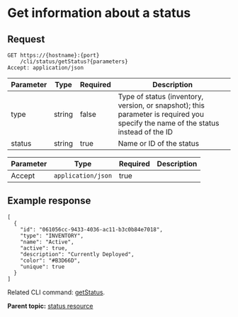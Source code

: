 # Get information about a status

## Request

```
GET https://{hostname}:{port}
    /cli/status/getStatus?{parameters}
Accept: application/json

```

|Parameter|Type|Required|Description|
|---------|----|--------|-----------|
|type|string|false|Type of status \(inventory, version, or snapshot\); this parameter is required you specify the name of the status instead of the ID|
|status|string|true|Name or ID of the status|

|Parameter|Type|Required|Description|
|---------|----|--------|-----------|
|Accept|`application/json`|true| |

## Example response

```
[
  {
    "id": "061056cc-9433-4036-ac11-b3c0b84e7018",
    "type": "INVENTORY",
    "name": "Active",
    "active": true,
    "description": "Currently Deployed",
    "color": "#B3D66D",
    "unique": true
  }
]
```

Related CLI command: [getStatus](udclient_getstatus.md).

**Parent topic:** [status resource](../../com.ibm.udeploy.api.doc/topics/rest_cli_status.md)

